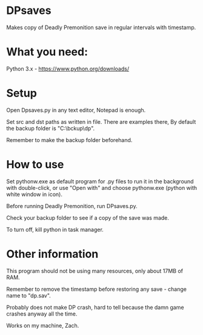 # DPsaves
Makes copy of Deadly Premonition save in regular intervals with timestamp.

# What you need:
Python 3.x - https://www.python.org/downloads/

# Setup
Open Dpsaves.py in any text editor, Notepad is enough.

Set src and dst paths as written in file. There are examples there, By default the backup folder is "C:\bckup\dp\".

Remember to make the backup folder beforehand.

# How to use
Set pythonw.exe as default program for .py files to run it in the background with double-click, or use "Open with" and choose pythonw.exe (python with white window in icon).

Before running Deadly Premonition, run DPsaves.py.

Check your backup folder to see if a copy of the save was made.

To turn off, kill python in task manager.

# Other information

This program should not be using many resources, only about 17MB of RAM.

Remember to remove the timestamp before restoring any save - change name to "dp.sav".

Probably does not make DP crash, hard to tell because the damn game crashes anyway all the time.

Works on my machine, Zach.


